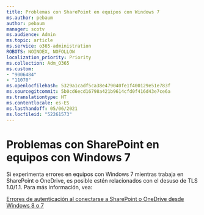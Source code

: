 ```yaml
---
title: Problemas con SharePoint en equipos con Windows 7
ms.author: pebaum
author: pebaum
manager: scotv
ms.audience: Admin
ms.topic: article
ms.service: o365-administration
ROBOTS: NOINDEX, NOFOLLOW
localization_priority: Priority
ms.collection: Adm_O365
ms.custom:
- "9006484"
- "11070"
ms.openlocfilehash: 5329a1cadf5ca38e479040fe1f400129e51e783f
ms.sourcegitcommit: 5b0cd6ecd16798a421b9614cfd0f416d43e7ce6a
ms.translationtype: HT
ms.contentlocale: es-ES
ms.lasthandoff: 05/06/2021
ms.locfileid: "52261573"
---
```

# <a name="issues-with-sharepoint-on-windows-7-machines"></a>Problemas con SharePoint en equipos con Windows 7

Si experimenta errores en equipos con Windows 7 mientras trabaja en SharePoint o OneDrive, es posible estén relacionados con el desuso de TLS 1.0/1.1. Para más información, vea:

[Errores de autenticación al conectarse a SharePoint o OneDrive desde Windows 8 o 7](https://docs.microsoft.com/sharepoint/troubleshoot/administration/authentication-errors-windows7)



